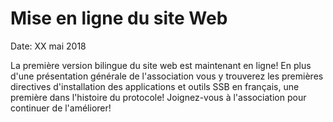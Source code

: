# Mise en ligne du site Web
Date: XX mai 2018

La première version bilingue du site web est maintenant en ligne! En plus d'une présentation générale de l'association vous y trouverez les premières directives d'installation des applications et outils SSB en français, une première dans l'histoire du protocole! Joignez-vous à l'association pour continuer de l'améliorer!
